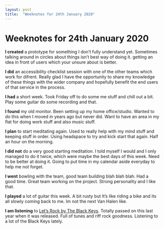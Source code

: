 ```yaml
---
layout: post
title:  "Weeknotes for 24th January 2020"
---
```


# Weeknotes for 24th January 2020


**I created** a prototype for something I don’t fully understand yet. Sometimes talking around in circles about things isn’t best way of doing it. getting an idea in front of users which your unsure about is better.

**I did** an accessibility checklist session with one of the other teams which work for difrent. Really glad I have the opportunity to share my knowledge of these things with the wider company and hopefully benefit the end users of that service in the process.

**I had** a short week. Took Friday off to do some me stuff and chill out a bit. Play some guitar do some recording and that.

**I found**  my old monitor. Been setting up my home office/studio. Wanted to do this when I moved in years ago but never did. Want to have an area in my flat for doing work stuff and also music stuff.

**I plan** to start meditating again. Used to really help with my mind stuff and keeping stuff in order. Using headspace to try and kick start that again. Half an hour on the morning.

**I did not** do a very good starting meditation. I told myself I would and I only managed to do it twice, which were maybe the best days of this week. Need to be better at doing it. Going to put time in my calendar aside everyday to help me not forget.

**I went** bowling with the team, good team building blah blah blah. Had a good time. Great team working on the project. Strong personality and I like that.

**I played** a lot of guitar this week. A bit rusty but It’s like riding a bike and its all slowly coming back to me. Im not the next Van Halen like.

**I am listening** to [Let’s Rock by The Black Keys](https://open.spotify.com/album/0aA9rYw8PEv9G7tVIJ9dKg?si=iA2SNflPTiGm2SFeukwm1A). Totally passed on this last year when it was released. Full of tunes and riff rock goodness. Listening to a lot of the Black Keys lately.
